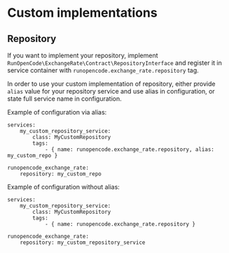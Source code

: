 Custom implementations
======================

## Repository

If you want to implement your repository, implement `RunOpenCode\ExchangeRate\Contract\RepositoryInterface`
and register it in service container with `runopencode.exchange_rate.repository` tag.

In order to use your custom implementation of repository, either provide `alias` value
for your repository service and use alias in configuration, or state full service
name in configuration.

Example of configuration via alias:

    services:
        my_custom_repository_service:
            class: MyCustomRepository
            tags:
                - { name: runopencode.exchange_rate.repository, alias: my_custom_repo }

    runopencode_exchange_rate:
        repository: my_custom_repo

Example of configuration without alias:

    services:
        my_custom_repository_service:
            class: MyCustomRepository
            tags:
                - { name: runopencode.exchange_rate.repository }

    runopencode_exchange_rate:
        repository: my_custom_repository_service


